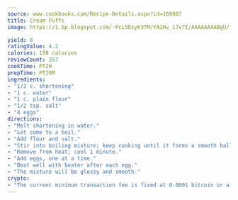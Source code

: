 ```yaml
---
source: www.cookbooks.com/Recipe-Details.aspx?id=169887
title: Cream Puffs
image: https://1.bp.blogspot.com/-PcL5DzyK3TM/YA2Hv_17v7I/AAAAAAAABgU/fyHeesSth_IZW9mL5lk6GxJO8cW8ksrGACLcBGAsYHQ/s320/12.png

yield: 8
ratingValue: 4.2
calories: 198 calories
reviewCount: 357
cookTime: PT2H
prepTime: PT20M
ingredients:
- "1/2 c. shortening"
- "1 c. water"
- "1 c. plain flour"
- "1/2 tsp. salt"
- "4 eggs"
directions:
- "Melt shortening in water."
- "Let come to a boil."
- "Add flour and salt."
- "Stir into boiling mixture; keep cooking until it forms a smooth ball."
- "Remove from heat; cool 1 minute."
- "Add eggs, one at a time."
- "Beat well with beater after each egg."
- "The mixture will be glossy and smooth."
crypto:
- "The current minimum transaction fee is fixed at 0.0001 bitcoin or a tenth of a millibitcoin per kilobyte, recently decreased from one millibitcoin."
---
```

